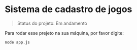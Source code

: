# Sistema de cadastro de jogos

> Status do projeto: Em andamento

Para rodar esse prejeto na sua máquina, por favor digite:

```
node app.js
```
